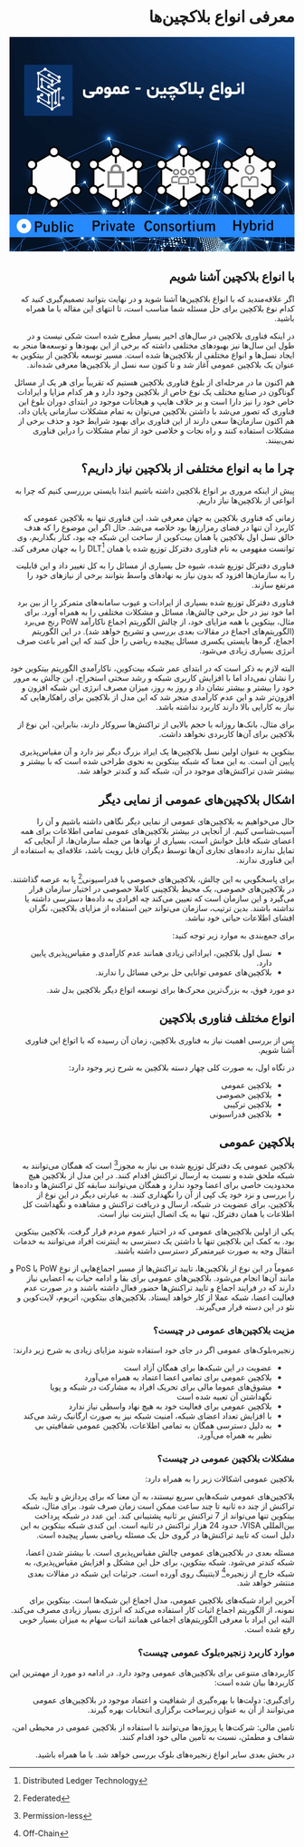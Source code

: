 <div dir="rtl">

# معرفی انواع بلاکچین‌ها


![Image](4.jpeg)

## با انواع بلاکچین آشنا شویم

اگر علاقه‌مندید که با انواع بلاکچین‌ها آشنا شوید و در نهایت بتوانید تصمیم‌گیری کنید که کدام نوع بلاکچین برای حل مسئله شما مناسب است، تا انتهای این مقاله با ما همراه باشید.

در اینکه فناوری بلاکچین در سال‌های اخیر بسیار مطرح شده است شکی نیست و در طول این سال‌ها نیز بهبودهای مختلفی داشته که برخی از این بهبودها و توسعه‌ها منجر به ایجاد نسل‌ها و انواع مختلفی از بلاکچین‌ها شده است. مسیر توسعه بلاکچین از بیتکوین به عنوان یک بلاکچین عمومی آغاز شد و تا کنون سه نسل از بلاکچین‌ها معرفی شده‌اند.

هم اکنون ما در مرحله‌ای از بلوغ فناوری بلاکچین هستیم که تقریباً برای هر یک ار مسائل گوناگون در صنایع مختلف یک نوع خاص از بلاکچین وجود دارد و هر کدام مزایا و ایرادات خاص خود را نیز دارا است و بر خلاف هایپ و هیجانات موجود در ابتدای دوران بلوغ این فناوری که تصور می‌شد با داشتن بلاکچین می‌توان به تمام مشکلات سازمانی پایان داد، هم اکنون سازمان‌ها سعی دارند از این فناوری برای بهبود شرایط خود و حذف برخی از مشکلات استفاده کنند و راه نجات و خلاصی خود از تمام مشکلات را دراین فناوری نمی‌بینند.

## چرا ما به انواع مختلفی از بلاکچین نیاز داریم؟

پیش از اینکه مروری بر انواع بلاکچین داشته باشیم ابتدا بایستی برررسی کنیم که چرا به انواعی از بلاکچین‌ها نیاز داریم.

زمانی که فناوری بلاکچین به جهان معرفی شد، این فناوری تنها به بلاکچین عمومی که کاربرد آن تنها در فضای رمزارزها بود خلاصه می‌شد. حال اگر این موضوع را که هدف خالق نسل اول بلاکچین یا همان بیت‌کوین از ساخت این شبکه چه بود، کنار بگذاریم، وی توانست مفهومی به نام فناوری دفترکل توزیع شده یا همان DLT[^1] را به جهان معرفی کند.

فناوری دفترکل توزیع شده، شیوه حل بسیاری از مسائل را به کل تغییر داد و این قابلیت را به سازمان‌ها افزود که بدون نیاز به نهادهای واسط بتوانند برخی از نیازهای خود را مرتفع سازند.

فناوری دفترکل توزیع شده بسیاری از ایرادات و عیوب سامانه‌های متمرکز را از بین برد اما خود نیز در حل برخی چالش‌ها، مسائل و مشکلات مختلفی را به همراه آورد. برای مثال، بیتکوین با همه مزایای خود، از چالش الگوریتم اجماع ناکارآمد PoW رنج می‌برد (الگوریتم‌های اجماع در مقالات بعدی بررسی و تشریح خواهد شد). در این الگوریتم اجماع، گره‌ها بایستی یکسری مسائل پیچیده ریاضی را حل کنند که این امر باعث صرف انرژی بسیاری زیادی می‌شود.

البته لازم به ذکر است که در ابتدای عمر شبکه بیت‌کوین، ناکارآمدی الگوریتم بیتکوین خود را نشان نمی‌داد اما با افزایش کاربری شبکه و رشد سختی استخراج، این چالش به مرور خود را بیشتر و بیشتر نشان داد و روز به روز، میزان مصرف انرژی این شبکه افزون و افزون‌تر شد و این عدم کارآمدی منجر شد که این مدل از بلاکچین برای راهکارهایی که نیاز به کارایی بالا دارند کاربرد نداشته باشد.

برای مثال، بانک‌ها روزانه با حجم بالایی از تراکنش‌ها سروکار دارند، بنابراین، این نوع از بلاکچین برای آن‌ها کاربردی نخواهد داشت.

بیتکوین به عنوان اولین نسل بلاکچین‌ها یک ایراد بزرگ دیگر نیز دارد و آن مقیاس‌پذیری پایین آن است. به این معنا که شبکه بیتکوین به نحوی طراحی شده است که با بیشتر و بیشتر شدن تراکنش‌های موجود در آن، شبکه کند و کندتر خواهد شد.

## اشکال بلاکچین‌های عمومی از نمایی دیگر

حال می‌خواهیم به بلاکچین‌های عمومی از نمایی دیگر نگاهی داشته باشیم و آن را آسیب‌شناسی کنیم. از آنجایی در بیشتر بلاکچین‌های عمومی تمامی اطلاعات برای همه اعضای شبکه قابل خوانش است، بسیاری از نهادها من جمله سازمان‌ها، از آنجایی که تمایل ندارند داده‌های تجاری آن‌ها توسط دیگران قابل رویت باشد، علاقه‌ای به استفاده از این فناوری ندارند.

برای پاسخگویی به این چالش، بلاکچین‌های خصوصی یا فدراسیونی[^2] پا به عرصه گذاشتند. در بلاکچین‌های خصوصی، یک محیط بلاکچینی کاملا خصوصی در اختیار سازمان قرار می‌گیرد و این سازمان است که تعیین می‌کند چه افرادی به داده‌ها دسترسی داشته یا نداشته باشند. بدین ترتیب، سازمان می‌تواند حین استفاده از مزایای بلاکچین، نگران افشای اطلاعات حیاتی خود نباشد.

برای جمع‌بندی به موارد زیر توجه کنید:

- نسل اول بلاکچین، ایراداتی زیادی همانند عدم کارآمدی و مقیاس‌پذیری پایین دارد.
- بلاکچین‌های عمومی توانایی حل برخی مسائل را ندارند.

دو مورد فوق، به بزرگ‌ترین محرک‌ها برای توسعه اتواع دیگر بلاکچین بدل شد.

## انواع مختلف فناوری بلاکچین

پس از بررسی اهمیت نیاز به فناوری بلاکچین، زمان آن رسیده که با اتواع این فناوری آشنا شویم.

در تگاه اول، به صورت کلی چهار دسته بلاکچین به شرح زیر وجود دارد:

- بلاکچین عمومی
- بلاکچین خصوصی
- بلاکچین ترکیبی
- بلاکچین فدراسیونی

 ## بلاکچین عمومی

بلاکچین عمومی یک دفترکل توزیع شده بی نیاز به مجوز[^3] است که همگان می‌توانند به شبکه ملحق شده و نسبت به ارسال تراکنش اقدام کنند. در این مدل از بلاکچین هیچ محدودیت خاصی برای اعضا وجود ندارد و همگان می‌توانند سابقه کل تراکنش‌ها و داده‌ها را بررسی و نزد خود یک کپی از آن را نگهداری کنند. به عبارتی دیگر در این نوع از بلاکچین، برای عضویت در شبکه، ارسال و دریافت تراکنش و مشاهده و نگهداشت کل اطلاعات یا همان دفترکل، تنها به یک اتصال اینترنت نیاز است.

یکی از اولین بلاکچین‌های عمومی که در اختیار عموم مردم قرار گرفت، بلاکچین بیتکوین بود. به کمک این بلاکچین تنها با داشتن یک دسترسی به اینترنت افراد می‌توانند به خدمات انتقال وجه به صورت غیرمتمرکز دسترسی داشته باشند.

عموماً در این نوع از بلاکچین‌ها، تایید تراکنش‌ها از مسیر اجماع‌هایی از نوع PoW یا PoS و مانند آن‌ها انجام می‌شود. بلاکچین‌های عمومی برای بقا و ادامه حیات به اعضایی نیاز دارند که در فرایند اجماع و تایید تراکنش‌ها حضور فعال داشته باشند و در صورت عدم فعالیت اعضا، شبکه عملا از کار خواهد ایستاد. بلاکچین‌های بیتکوین، اتریوم، لایت‌کوین و نئو در این دسته قرار می‌گیرند.

### مزیت بلاکچین‌های عمومی در چیست؟

زنجیره‌بلوک‌های عمومی اگر در جای خود استفاده شوند مزایای زیادی به شرح زیر دارند:

- عضویت در این شبکه‌ها برای همگان آزاد است
- بلاکچین عمومی برای تمامی اعضا اعتماد به همراه می‌آورد
- مشوق‌های عموما مالی برای تحریک افراد به مشارکت در شبکه و پویا نگهداشتن آن تعبیه شده است
- بلاکچین عمومی برای فعالیت خود به هیچ نهاد واسطی نیاز ندارد
- با افزایش تعداد اعضای شبکه، امنیت شبکه نیز به صورت ارگانیک رشد می‌کند
- به دلیل دسترسی همگان به تمامی اطلاعات، بلاکچین عمومی شفافیتی بی نظیر به همراه می‌آورد.

### مشکلات بلاکچین عمومی در چیست؟
بلاکچین عمومی اشکالات زیر را به همراه دارد:

بلاکچین‌های عمومی شبکه‌هایی سریع نیستند، به آن معنا که برای پردازش و تایید یک تراکنش از چند ده ثانیه تا چند ساعت ممکن است زمان صرف شود. برای مثال، شبکه بیتکوین تنها می‌تواند از 7 تراکنش بر ثانیه پشتیبانی کند. این عدد در شبکه پرداخت بین‌المللی VISA، حدود 24 هزار تراکنش در ثانیه است. این کندی شبکه بیتکوین به این دلیل است که تایید تراکنش‌ها در گروی حل یک مسئله ریاضی بسیار پیچیده است.

مسئله بعدی در بلاکچین‌های عمومی چالش مقیاس‌پذیری است. با بیشتر شدن اعضا، شبکه کندتر می‌شود. شبکه بیتکوین، برای حل این مشکل و افزایش مقیاس‌پذیری، به شبکه خارج از زنجیره[^4] لایتنینگ روی آورده است. جرئیات این شبکه در مقالات بعدی منتشر خواهد شد.

آخرین ایراد شبکه‌های بلاکچین عمومی، مدل اجماع این شبکه‌ها است. بیتکوین برای نمونه، از الگوریتم اجماع اثبات کار استفاده می‌کند که انرژی بسیار زیادی مصرف می‌کند. البته این ایراد با معرفی الگوریتم‌های اجماعی همانند اثبات سهام به میزان بسیار خوبی رفع شده است.

### موارد کاربرد زنجیره‌بلوک عمومی چیست؟

کاربردهای متنوعی برای بلاکچین‌های عمومی وجود دارد. در ادامه دو مورد از مهمترین این کاربردها بیان شده است:

رای‌گیری: دولت‌ها با بهره‌گیری از شفافیت و اعتماد موجود در بلاکچین‌های عمومی می‌توانند از آن به عنوان زیرساخت برگزاری انتخابات بهره گیرند.

تامین مالی: شرکت‌ها یا پروژه‌ها می‌توانند با استفاده از بلاکچین عمومی در محیطی امن، شفاف و مطمئن، نسبت به تامین مالی خود اقدام کنند.

در بخش بعدی سایر انواع زنجیره‌های بلوک بررسی خواهد شد. با ما همراه باشید.

[^1]: Distributed Ledger Technology

[^2]: Federated

[^3]: Permission-less

[^4]: Off-Chain
</div>
